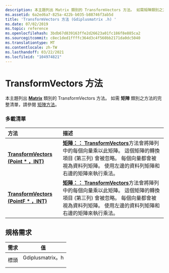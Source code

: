 ```yaml
---
description: 本主題列出 Matrix 類別的 TransformVectors 方法。 如需矩陣類別之方法的完整清單，請參閱矩陣方法。
ms.assetid: 6a2ed6a7-825a-422b-b035-b88746f3ab5d
title: 'TransformVectors 方法 (Gdiplusmatrix .h) '
ms.date: 07/02/2019
ms.topic: reference
ms.openlocfilehash: 3bdb67d839163ffe2d26623a01fc186f8e885ca2
ms.sourcegitcommit: c8ec1ded1ffffc364d3c4f560bb2171da0dc5040
ms.translationtype: MT
ms.contentlocale: zh-TW
ms.lasthandoff: 03/22/2021
ms.locfileid: "104974821"
---
```

# <a name="matrixtransformvectors-methods"></a>TransformVectors 方法

本主題列出 [**Matrix**](/windows/win32/api/gdiplusmatrix/nl-gdiplusmatrix-matrix) 類別的 TransformVectors 方法。 如需 **矩陣** 類別之方法的完整清單，請參閱 [矩陣方法](-gdiplus-class-matrix-methods.md)。

### <a name="overload-list"></a>多載清單



| 方法                                                                                                 | 描述                                                                                                                                                                                                                                                                                                                                                                      |
|:-------------------------------------------------------------------------------------------------------|:---------------------------------------------------------------------------------------------------------------------------------------------------------------------------------------------------------------------------------------------------------------------------------------------------------------------------------------------------------------------------------|
| [**TransformVectors (Point \* ，INT)**](/windows/win32/api/gdiplusmatrix/nf-gdiplusmatrix-matrix-transformvectors(inoutpoint_inint))   | [**矩陣：： TransformVectors**](/windows/win32/api/gdiplusmatrix/nf-gdiplusmatrix-matrix-transformvectors(inoutpoint_inint))方法會將陣列中的每個向量乘以此矩陣。 這個矩陣的轉換項目 (第三列) 會被忽略。 每個向量都會被視為資料列矩陣。 使用左邊的資料列矩陣和右邊的矩陣來執行乘法。<br/>  |
| [**TransformVectors (PointF \* ，INT)**](/previous-versions//ms535319(v=vs.85)) | [**矩陣：： TransformVectors**](/previous-versions//ms535319(v=vs.85))方法會將陣列中的每個向量乘以此矩陣。 這個矩陣的轉換項目 (第三列) 會被忽略。 每個向量都會被視為資料列矩陣。 使用左邊的資料列矩陣和右邊的矩陣來執行乘法。<br/> |



## <a name="requirements"></a>規格需求



| 需求 | 值 |
|-------------------|--------------------------------------------------------------------------------------------|
| 標頭<br/> | <dl> <dt>Gdiplusmatrix。h</dt> </dl> |



 

 
